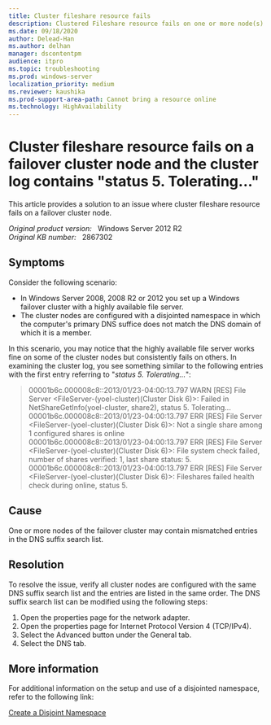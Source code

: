 ```yaml
---
title: Cluster fileshare resource fails
description: Clustered Fileshare resource fails on one or more node(s) of a failover cluster. This article provides a solution to this issue.
ms.date: 09/18/2020
author: Delead-Han
ms.author: delhan
manager: dscontentpm
audience: itpro
ms.topic: troubleshooting
ms.prod: windows-server
localization_priority: medium
ms.reviewer: kaushika
ms.prod-support-area-path: Cannot bring a resource online
ms.technology: HighAvailability
---
```

# Cluster fileshare resource fails on a failover cluster node and the cluster log contains "status 5. Tolerating..."

This article provides a solution to an issue where cluster fileshare resource fails on a failover cluster node.

_Original product version:_ &nbsp; Windows Server 2012 R2  
_Original KB number:_ &nbsp; 2867302

## Symptoms

Consider the following scenario:

- In Windows Server 2008, 2008 R2 or 2012 you set up a Windows failover cluster with a highly available file server.
- The cluster nodes are configured with a disjointed namespace in which the computer's primary DNS suffice does not match the DNS domain of which it is a member.

In this scenario, you may notice that the highly available file server works fine on some of the cluster nodes but consistently fails on others. In examining the cluster log, you see something similar to the following entries with the first entry referring to "*status 5. Tolerating...*":

> 00001b6c.000008c8::2013/01/23-04:00:13.797 WARN [RES] File Server <FileServer-(yoel-cluster)(Cluster Disk 6)>: Failed in NetShareGetInfo(yoel-cluster, share2), status 5. Tolerating...  
00001b6c.000008c8::2013/01/23-04:00:13.797 ERR [RES] File Server <FileServer-(yoel-cluster)(Cluster Disk 6)>: Not a single share among 1 configured shares is online  
00001b6c.000008c8::2013/01/23-04:00:13.797 ERR [RES] File Server <FileServer-(yoel-cluster)(Cluster Disk 6)>: File system check failed, number of shares verified: 1, last share status: 5.  
00001b6c.000008c8::2013/01/23-04:00:13.797 ERR [RES] File Server <FileServer-(yoel-cluster)(Cluster Disk 6)>: Fileshares failed health check during online, status 5.

## Cause

One or more nodes of the failover cluster may contain mismatched entries in the DNS suffix search list.

## Resolution

To resolve the issue, verify all cluster nodes are configured with the same DNS suffix search list and the entries are listed in the same order. The DNS suffix search list can be modified using the following steps:

1. Open the properties page for the network adapter.
2. Open the properties page for Internet Protocol Version 4 (TCP/IPv4).
3. Select the Advanced button under the General tab.
4. Select the DNS tab.

## More information

For additional information on the setup and use of a disjointed namespace, refer to the following link:

[Create a Disjoint Namespace](/previous-versions/windows/it-pro/windows-server-2008-R2-and-2008/cc731929(v=ws.10))
